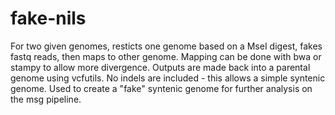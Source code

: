 fake-nils
=========

For two given genomes, resticts one genome based on a MseI digest, fakes fastq reads, then maps to other genome.
Mapping can be done with bwa or stampy to allow more divergence. Outputs are made back into a parental genome using vcfutils.
No indels are included - this allows a simple syntenic genome.
Used to create a "fake" syntenic genome for further analysis on the msg pipeline.
